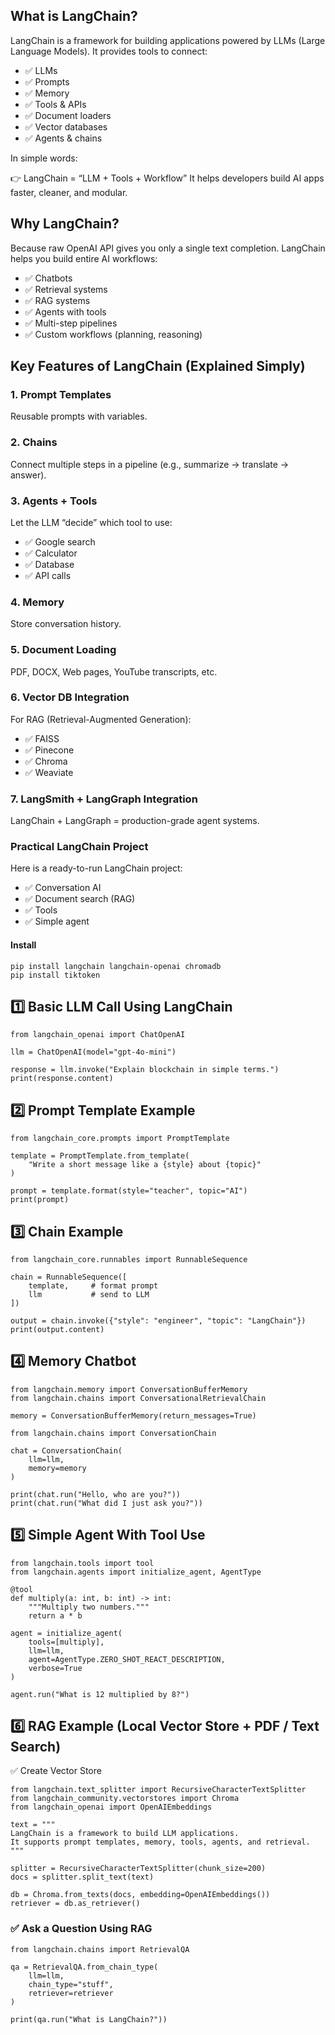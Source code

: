 ## What is LangChain? 

LangChain is a framework for building applications powered by LLMs (Large Language Models).
It provides tools to connect:

- ✅ LLMs
- ✅ Prompts
- ✅ Memory
- ✅ Tools & APIs
- ✅ Document loaders
- ✅ Vector databases
- ✅ Agents & chains

In simple words:

👉 LangChain = “LLM + Tools + Workflow”
It helps developers build AI apps faster, cleaner, and modular.

##  Why LangChain?

Because raw OpenAI API gives you only a single text completion.
LangChain helps you build entire AI workflows:

- ✅ Chatbots
- ✅ Retrieval systems
- ✅ RAG systems
- ✅ Agents with tools
- ✅ Multi-step pipelines
- ✅ Custom workflows (planning, reasoning)

##  Key Features of LangChain (Explained Simply)
### 1. Prompt Templates

Reusable prompts with variables.

###  2. Chains

Connect multiple steps in a pipeline (e.g., summarize → translate → answer).

###  3. Agents + Tools

Let the LLM “decide” which tool to use:

- ✅ Google search
- ✅ Calculator
- ✅ Database
- ✅ API calls

### 4. Memory

Store conversation history.

### 5. Document Loading

PDF, DOCX, Web pages, YouTube transcripts, etc.

### 6. Vector DB Integration

For RAG (Retrieval-Augmented Generation):

- ✅ FAISS
- ✅ Pinecone
- ✅ Chroma
- ✅ Weaviate

### 7. LangSmith + LangGraph Integration

LangChain + LangGraph = production-grade agent systems.

###  Practical LangChain Project

Here is a ready-to-run LangChain project:

- ✅ Conversation AI
- ✅ Document search (RAG)
- ✅ Tools
- ✅ Simple agent

#### Install
```
pip install langchain langchain-openai chromadb
pip install tiktoken
```
## 1️⃣ Basic LLM Call Using LangChain

```
from langchain_openai import ChatOpenAI

llm = ChatOpenAI(model="gpt-4o-mini")

response = llm.invoke("Explain blockchain in simple terms.")
print(response.content)
```

## 2️⃣ Prompt Template Example

```
from langchain_core.prompts import PromptTemplate

template = PromptTemplate.from_template(
    "Write a short message like a {style} about {topic}"
)

prompt = template.format(style="teacher", topic="AI")
print(prompt)
```

## 3️⃣ Chain Example

```
from langchain_core.runnables import RunnableSequence

chain = RunnableSequence([
    template,     # format prompt
    llm           # send to LLM
])

output = chain.invoke({"style": "engineer", "topic": "LangChain"})
print(output.content)
```

## 4️⃣ Memory Chatbot
```
from langchain.memory import ConversationBufferMemory
from langchain.chains import ConversationalRetrievalChain

memory = ConversationBufferMemory(return_messages=True)

from langchain.chains import ConversationChain

chat = ConversationChain(
    llm=llm,
    memory=memory
)

print(chat.run("Hello, who are you?"))
print(chat.run("What did I just ask you?"))
```
## 5️⃣ Simple Agent With Tool Use
```
from langchain.tools import tool
from langchain.agents import initialize_agent, AgentType

@tool
def multiply(a: int, b: int) -> int:
    """Multiply two numbers."""
    return a * b

agent = initialize_agent(
    tools=[multiply],
    llm=llm,
    agent=AgentType.ZERO_SHOT_REACT_DESCRIPTION,
    verbose=True
)

agent.run("What is 12 multiplied by 8?")
```
## 6️⃣ RAG Example (Local Vector Store + PDF / Text Search)
✅ Create Vector Store
```
from langchain.text_splitter import RecursiveCharacterTextSplitter
from langchain_community.vectorstores import Chroma
from langchain_openai import OpenAIEmbeddings

text = """
LangChain is a framework to build LLM applications.
It supports prompt templates, memory, tools, agents, and retrieval.
"""

splitter = RecursiveCharacterTextSplitter(chunk_size=200)
docs = splitter.split_text(text)

db = Chroma.from_texts(docs, embedding=OpenAIEmbeddings())
retriever = db.as_retriever()
```
### ✅ Ask a Question Using RAG
```
from langchain.chains import RetrievalQA

qa = RetrievalQA.from_chain_type(
    llm=llm,
    chain_type="stuff",
    retriever=retriever
)

print(qa.run("What is LangChain?"))
```
